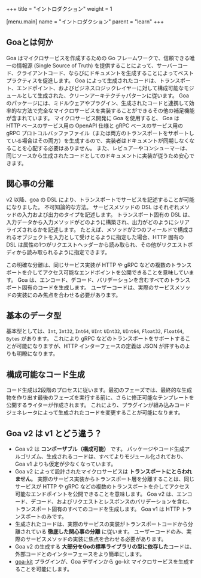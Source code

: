 +++
title = "イントロダクション"
weight = 1

[menu.main]
name = "イントロダクション"
parent = "learn"
+++

## Goaとは何か


Goa はマイクロサービスを作成するための Go フレームワークで、信頼できる唯一の情報源 (Single Source of Truth) を提供することによって、サーバーコード、クライアントコード、ならびにドキュメントを生成することによってベストプラクティスを促進します。
Goa によって生成されたコードは、トランスポート、エンドポイント、およびビジネスロジックレイヤーに対して構成可能なモジュールとして生成された、クリーンアーキテクチャパターンに従います。
Goa のパッケージには、ミドルウェアやプラグイン、生成されたコードと連携して効率的な方法で完全なマイクロサービスを実装することができるその他の補足機能が含まれています。
マイクロサービス開発に Goa を使用すると、 Goa は HTTP ベースのサービス用の OpenAPI 仕様と gRPC ベースのサービス用の gRPC プロトコルバッファファイル（または両方のトランスポートをサポートしている場合はその両方）を生成するので、実装者はドキュメントが同期しなくなることを心配する必要はありません。
また、レビュアーやコンシューマーは、同じソースから生成されたコードとしてのドキュメントに実装が従うため安心できます。

## 関心事の分離

v2 以降、goa の DSL により、トランスポートでサービスを記述することが可能になりました。
不可知論的な方法。
サービスメソッドの DSL はそれぞれメソッドの入力および出力のタイプを記述します。
トランスポート固有の DSL は、入力データから入力メソッドがどのように構築され、出力がどのようにシリアライズされるかを記述します。
たとえば、メソッドが2つのフィールドで構成されるオブジェクトを入力として受けとるように指定した場合、HTTP 固有の DSL は属性の1つがリクエストヘッダーから読み取られ、その他がリクエストボディから読み取られるように指定できます。

この明確な分離は、同じサービス実装が HTTP や gRPC などの複数のトランスポートを介してアクセス可能なエンドポイントを公開できることを意味しています。
Goa は、エンコード、デコード、バリデーションを含むすべてのトランスポート固有のコードを生成します。
ユーザーコードは、実際のサービスメソッドの実装にのみ焦点を合わせる必要があります。

## 基本のデータ型

基本型としては、`Int`, `Int32`, `Int64`, `UInt` `UInt32`, `UInt64`, `Float32`, `Float64`, `Bytes` があります。
これにより gRPC などのトランスポートをサポートすることが可能になりますが、HTTP インターフェースの定義は JSON が許すものよりも明瞭になります。

## 構成可能なコード生成

コード生成は2段階のプロセスに従います。最初のフェーズでは、最終的な生成物を作り出す最後のフェーズを実行する前に、さらに修正可能なテンプレートを公開するライターが作成されます。
これにより、プラグインが組み込みコードジェネレータによって生成されたコードを変更することが可能になります。

## Goa v2 は v1 とどう違う？ 

* Goa v2 は **コンポーザブル（構成可能）** です。
  パッケージやコード生成アルゴリズム、生成されるコードは、すべてよりモジュール化されており、Goa v1 よりも仮定が少なくなっています。 
* Goa v2 によって設計されたマイクロサービスは **トランスポートにとらわれません**。
  実際のサービス実装からトランスポート層を分離することは、同じサービスが HTTP や gRPC などの複数のトランスポートを介してアクセス可能なエンドポイントを公開できることを意味します。
  Goa v2 は、エンコード、デコード、およびリクエストとレスポンスのバリデーションを含む、トランスポート固有のすべてのコードを生成します。
  Goa v1 は HTTP トランスポートのみです。
* 生成されたコードは、実際のサービスの実装がトランスポートコードから分離されている **徹底した関心事の分離** に従います。
  ユーザーコードのみ、実際のサービスメソッドの実装に焦点を合わせる必要があります。
* Goa v2 の生成する **大部分をGoの標準ライブラリの型に依存した**コードは、外部コードとのインターフェースをより簡単にします。
* [goa-kit](https://github.com/goadesign/plugins/tree/v3/goakit) プラグインが、Goa デザインから go-kit マイクロサービスを生成することを可能にします。
